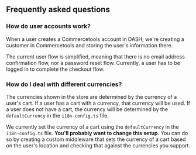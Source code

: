 ## Frequently asked questions

### How do user accounts work?

When a user creates a Commercetools account in DASH, we're creating a customer in Commercetools and storing the user's information there.

The current user flow is simplified, meaning that there is no email address confirmation flow, nor a password reset flow. Currently, a user has to be logged in to complete the checkout flow.

### How do I deal with different currencies?

The currencies shown in the store are determined by the currency of a user's cart. If a user has a cart with a currency, that currency will be used. If a user does not have a cart, the currency will be determined by the `defaultCurrency` in the `i18n-config.ts` file.

We currently set the currency of a cart using the `defaultCurrency` in the `i18n-config.ts` file. **You'll probably want to change this setup.** You can do so by creating a custom middleware that sets the currency of a cart based on the user's location and checking that against the currencies you support.
